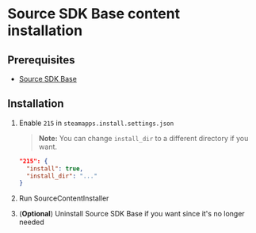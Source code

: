 # Source SDK Base content installation

## Prerequisites

- [Source SDK Base](../../../game-installation/game-installation/source-sdk-base.md)

## Installation

1. Enable `215` in `steamapps.install.settings.json`

   > **Note:** You can change `install_dir` to a different directory if you want.

   ```json
   "215": {
     "install": true,
     "install_dir": "..."
   }
   ```

2. Run SourceContentInstaller
3. (**Optional**) Uninstall Source SDK Base if you want since it's no longer needed
